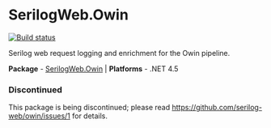 # SerilogWeb.Owin

[![Build status](https://ci.appveyor.com/api/projects/status/stdynlreo21xoi2c/branch/master?svg=true)](https://ci.appveyor.com/project/serilog-web/owin/branch/master)

Serilog web request logging and enrichment for the Owin pipeline.

**Package** - [SerilogWeb.Owin](http://nuget.org/packages/serilogweb.owin) | **Platforms** - .NET 4.5

### Discontinued

This package is being discontinued; please read https://github.com/serilog-web/owin/issues/1 for details.
